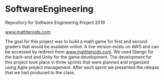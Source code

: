# SoftwareEngineering
Repository for Software Engineering Project 2019

www.mathteroids.com

The goal for this project was to build a math game for first and second graders that would be available online. A live version exists on AWS and can be accessed by redirect from www.mathteroids.com. We used Django for the back-end and Unity for the game development. The development for this project took place in three sprints that were planned and organized using Agile project management. After each sprint we presented the release that we had produced to the class.
